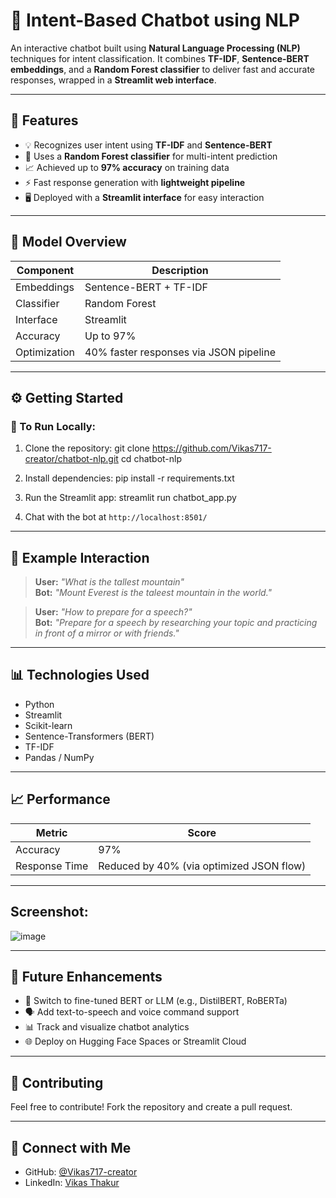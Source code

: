 # 💬 Intent-Based Chatbot using NLP

An interactive chatbot built using **Natural Language Processing (NLP)** techniques for intent classification. It combines **TF-IDF**, **Sentence-BERT embeddings**, and a **Random Forest classifier** to deliver fast and accurate responses, wrapped in a **Streamlit web interface**.

---

## 🌟 Features

- 💡 Recognizes user intent using **TF-IDF** and **Sentence-BERT**  
- 🌲 Uses a **Random Forest classifier** for multi-intent prediction  
- 📈 Achieved up to **97% accuracy** on training data  
- ⚡ Fast response generation with **lightweight pipeline**  
- 🖥️ Deployed with a **Streamlit interface** for easy interaction

---

## 🧠 Model Overview

| Component        | Description                       |
|------------------|-----------------------------------|
| Embeddings       | Sentence-BERT + TF-IDF            |
| Classifier       | Random Forest                     |
| Interface        | Streamlit                         |
| Accuracy         | Up to 97%                         |
| Optimization     | 40% faster responses via JSON pipeline |

---


## ⚙️ Getting Started

### 🔧 To Run Locally:

1. Clone the repository:
git clone https://github.com/Vikas717-creator/chatbot-nlp.git cd chatbot-nlp


2. Install dependencies:
pip install -r requirements.txt


3. Run the Streamlit app:
streamlit run chatbot_app.py


4. Chat with the bot at `http://localhost:8501/`

---

## 🧪 Example Interaction

> **User:** _"What is the tallest mountain"_  
> **Bot:** _"Mount Everest is the taleest mountain in the world."_  

> **User:** _"How to prepare for a speech?"_  
> **Bot:** _"Prepare for a speech by researching your topic and practicing in front of a mirror or with friends."_

---

## 📊 Technologies Used

- Python  
- Streamlit  
- Scikit-learn  
- Sentence-Transformers (BERT)  
- TF-IDF  
- Pandas / NumPy  

---

## 📈 Performance

| Metric     | Score |
|------------|-------|
| Accuracy   | 97%   |
| Response Time | Reduced by 40% (via optimized JSON flow) |

---

## Screenshot:
![image](https://github.com/user-attachments/assets/a08a5175-2f90-48b5-b416-bf69dd2c5f75)

---
## 🔮 Future Enhancements

- 🧠 Switch to fine-tuned BERT or LLM (e.g., DistilBERT, RoBERTa)  
- 🗣️ Add text-to-speech and voice command support  
- 📊 Track and visualize chatbot analytics  
- 🌐 Deploy on Hugging Face Spaces or Streamlit Cloud

---

## 🤝 Contributing

Feel free to contribute! Fork the repository and create a pull request.

---
## 🔗 Connect with Me

- GitHub: [@Vikas717-creator](https://github.com/Vikas717-creator)  
- LinkedIn: [Vikas Thakur](https://www.linkedin.com/in/vikas-thakur-2304a6261/)
